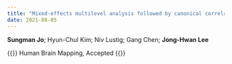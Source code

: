 ```yaml
---
title: "Mixed-effects multilevel analysis followed by canonical correlation analysis is an effective fMRI tool for the investigation of idiosyncrasies"
date: 2021-08-05
---
```


**Sungman Jo**; Hyun-Chul Kim; Niv Lustig; Gang Chen; **Jong-Hwan Lee**

{{<format bright-green>}}
Human Brain Mapping, Accepted
{{</format>}}

<!-- 
[[PubMed](https://) /
[Google Scholar](https://) /
[Journal Home](https://)]
-->
